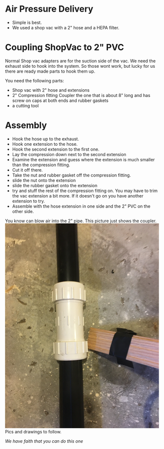 # Air Pressure Delivery

* Simple is best.
* We used a shop vac with a 2" hose and a HEPA filter.

# Coupling ShopVac to 2" PVC
Normal Shop vac adapters are for the suction side of the vac. We need the exhaust side to hook into the system. So those wont work, but lucky for us there are ready made parts to hook them up.

You need the following parts:
* Shop vac with 2" hose and extensions
* 2" Compression fitting Coupler
  the one that is about 8" long and has screw on caps at both ends and rubber gaskets
* a cutting tool

# Assembly
- Hook the hose up to the exhaust.
- Hook one extension to the hose.  
- Hook the second extension to the first one.
- Lay the compression down next to the second extension
- Examine the extension and guess where the extension is much smaller than the compression fitting.
- Cut it off there.
- Take the nut and rubber gasket off the compression fitting.
- slide the nut onto the extension
- slide the rubber gasket onto the extension
- try and stuff the rest of the compression fitting on. You may have to trim the vac extension a bit more. If it doesn't go on you have another extension to try.
- Assemble with the hose extension in one side and the 2" PVC on the other side.

You know can blow air into the 2" pipe. This picture just shows the coupler. 
![Coupler](pvc_shop_vac_coupler.JPG)
Pics and drawings to follow.

*We have faith that you can do this one*  
